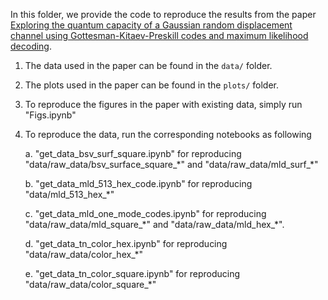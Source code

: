 In this folder, we provide the code to reproduce the results from the paper [Exploring the quantum capacity of a Gaussian random displacement channel using Gottesman-Kitaev-Preskill codes and maximum likelihood decoding](https://arxiv.org/abs/2411.04277). 

1. The data used in the paper can be found in the `data/` folder.

2. The plots used in the paper can be found in the `plots/` folder.

3. To reproduce the figures in the paper with existing data, simply run "Figs.ipynb"

4. To reproduce the data, run the corresponding notebooks as following

    a. "get_data_bsv_surf_square.ipynb" for reproducing "data/raw_data/bsv_surface_square_\*" and "data/raw_data/mld_surf_\*"

    b. "get_data_mld_513_hex_code.ipynb" for reproducing "data/mld_513_hex_*"

    c. "get_data_mld_one_mode_codes.ipynb" for reproducing "data/raw_data/mld_square_\*" and "data/raw_data/mld_hex_\*".

    d. "get_data_tn_color_hex.ipynb" for reproducing "data/raw_data/color_hex_*"

    e. "get_data_tn_color_square.ipynb" for reproducing "data/raw_data/color_square_*"
